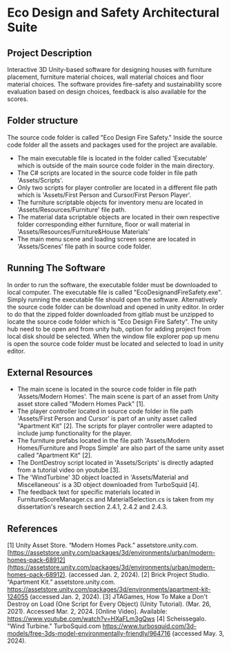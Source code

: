 # Eco Design and Safety Architectural Suite

## Project Description
Interactive 3D Unity-based software for designing houses with furniture placement, furniture material choices, wall material choices and floor material choices. The software provides fire-safety and sustainability score evaluation based on design choices, feedback is also available for the scores.


## Folder structure

The source code folder is called "Eco Design Fire Safety." Inside the source code folder all the assets and packages used for the project are available. 
- The main executable file is located in the folder called 'Executable' which is outside of the main source code folder in the main directory.
- The C# scripts are located in the source code folder in file path 'Assets/Scripts'. 
- Only two scripts for player controller are located in a different file path which is 'Assets/First Person and Cursor/First Person Player'. 
- The furniture scriptable objects for inventory menu are located in 'Assets/Resources/Furniture' file path.
- The material data scriptable objects are located in their own respective folder corresponding either furniture, floor or wall material in 'Assets/Resources/Furniture&House Materials'
- The main menu scene and loading screen scene are located in 'Assets/Scenes' file path in source code folder.


## Running The Software
In order to run the software, the executable folder must be downloaded to local computer. The executable file is called "EcoDesignandFireSafety.exe". Simply running the executable file should open the software.
Alternatively the source code folder can be download and opened in unity editor. In order to do that the zipped folder downloaded from gitlab must be unzipped to locate the source code folder which is "Eco Design Fire Safety". The unity hub need to be open and from unity hub, option for adding project from local disk should be selected. When the window file explorer pop up menu is open the source code folder must be located and selected to load in unity editor.

## External Resources 
- The main scene is located in the source code folder in file path 'Assets/Modern Homes'. The main scene is part of an asset from Unity asset store called "Modern Homes Pack" [1].
- The player controller located in source code folder in file path 'Assets/First Person and Cursor' is part of an unity asset called "Apartment Kit" [2]. The scripts for player controller were adapted to include jump functionality for the player. 
- The furniture prefabs located in the file path 'Assets/Modern Homes/Furniture and Props Simple' are also part of the same unity asset called "Apartment Kit" [2]. 
- The DontDestroy script located in 'Assets/Scripts' is directly adapted from a tutorial video on youtube [3].
- The 'WindTurbine' 3D object loacted in 'Assets/Material and Miscellaneous' is a 3D object downloaded from TurboSquid [4].
- The feedback text for specific materials located in FurnitureScoreManager.cs and MaterialSelection.cs is taken from my dissertation's research section 2.4.1, 2.4.2 and 2.4.3. 


## References
[1] Unity Asset Store. “Modern Homes Pack.” assetstore.unity.com. [https://assetstore.unity.com/packages/3d/environments/urban/modern-homes-pack-68912](https://assetstore.unity.com/packages/3d/environments/urban/modern-homes-pack-68912). (accessed Jan. 2, 2024).
[2]  Brick Project Studio. “Apartment Kit.” assetstore.unity.com. https://assetstore.unity.com/packages/3d/environments/apartment-kit-124055 (accessed Jan. 2, 2024). 
[3] JTAGames, How To Make a Don't Destroy on Load (One Script for Every Object) (Unity Tutorial). (Mar. 26, 2021). Accessed Mar. 2, 2024. [Online Video]. Available: https://www.youtube.com/watch?v=HXaFLm3gQws
[4] Scheissegalo. "Wind Turbine." TurboSquid.com https://www.turbosquid.com/3d-models/free-3ds-model-environmentally-friendly/964716 (accessed May. 3, 2024).